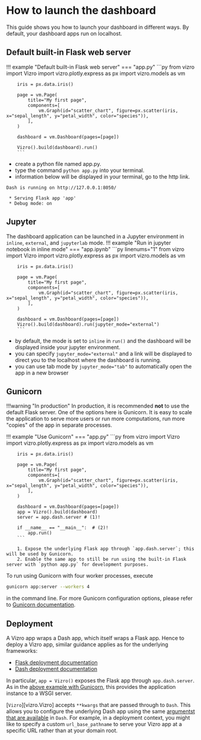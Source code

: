 # How to launch the dashboard

This guide shows you how to launch your dashboard in different ways. By default, your dashboard apps run on localhost.

## Default built-in Flask web server

!!! example "Default built-in Flask web server"
    === "app.py"
        ```py
        from vizro import Vizro
        import vizro.plotly.express as px
        import vizro.models as vm

        iris = px.data.iris()

        page = vm.Page(
            title="My first page",
            components=[
                vm.Graph(id="scatter_chart", figure=px.scatter(iris, x="sepal_length", y="petal_width", color="species")),
            ],
        )

        dashboard = vm.Dashboard(pages=[page])

        Vizro().build(dashboard).run()
        ```
- create a python file named app.py.
- type the command `python app.py` into your terminal.
- information below will be displayed in your terminal, go to the http link.
```
Dash is running on http://127.0.0.1:8050/

 * Serving Flask app 'app'
 * Debug mode: on
```

## Jupyter
The dashboard application can be launched in a Jupyter environment in `inline`, `external`, and `jupyterlab` mode.
!!! example "Run in jupyter notebook in inline mode"
    === "app.ipynb"
        ```py linenums="1"
        from vizro import Vizro
        import vizro.plotly.express as px
        import vizro.models as vm

        iris = px.data.iris()

        page = vm.Page(
            title="My first page",
            components=[
                vm.Graph(id="scatter_chart", figure=px.scatter(iris, x="sepal_length", y="petal_width", color="species")),
            ],
        )

        dashboard = vm.Dashboard(pages=[page])
        Vizro().build(dashboard).run(jupyter_mode="external")
        ```
- by default, the mode is set to `inline` in `run()` and the dashboard will be displayed inside your jupyter environment.
- you can specify `jupyter_mode="external"` and a link will be displayed to direct you to the localhost where the dashboard is running.
- you can use tab mode by `jupyter_mode="tab"` to automatically open the app in a new browser

## Gunicorn
!!!warning "In production"
    In production, it is recommended **not** to use the default Flask server. One of the options here is Gunicorn. It is easy to scale the application to serve more users or run more computations, run more "copies" of the app in separate processes.

!!! example "Use Gunicorn"
    === "app.py"
        ```py
        from vizro import Vizro
        import vizro.plotly.express as px
        import vizro.models as vm

        iris = px.data.iris()

        page = vm.Page(
            title="My first page",
            components=[
                vm.Graph(id="scatter_chart", figure=px.scatter(iris, x="sepal_length", y="petal_width", color="species")),
            ],
        )

        dashboard = vm.Dashboard(pages=[page])
        app = Vizro().build(dashboard)
        server = app.dash.server # (1)!

        if __name__ == "__main__":  # (2)!
            app.run()
        ```

        1. Expose the underlying Flask app through `app.dash.server`; this will be used by Gunicorn.
        2. Enable the same app to still be run using the built-in Flask server with `python app.py` for development purposes.

To run using Gunicorn with four worker processes, execute
```bash
gunicorn app:server --workers 4
```
in the command line. For more Gunicorn configuration options, please refer to [Gunicorn documentation](https://docs.gunicorn.org/).

## Deployment

A Vizro app wraps a Dash app, which itself wraps a Flask app. Hence to deploy a Vizro app, similar guidance applies as for the underlying frameworks:

- [Flask deployment documentation](https://flask.palletsprojects.com/en/2.0.x/deploying/)
- [Dash deployment documentation](https://dash.plotly.com/deployment)

In particular, `app = Vizro()` exposes the Flask app through `app.dash.server`. As in the [above example with Gunicorn](#gunicorn), this provides the application instance to a WSGI server.

[`Vizro`][vizro.Vizro] accepts `**kwargs` that are passed through to `Dash`. This allows you to configure the underlying Dash app using the same [argumentst that are available](https://dash.plotly.com/reference#dash.dash) in `Dash`. For example, in a deployment context, you might like to specify a custom `url_base_pathname` to serve your Vizro app at a specific URL rather than at your domain root.

